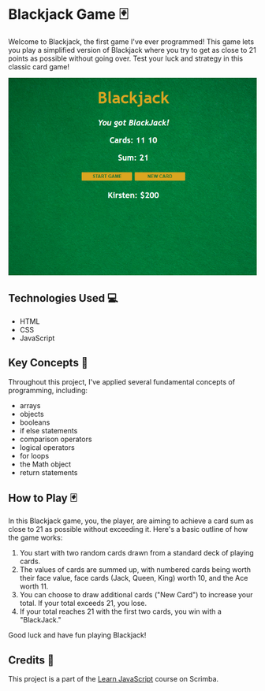 # Blackjack Game 🃏
Welcome to Blackjack, the first game I've ever programmed! This game lets you play a simplified version of Blackjack where you try to get as close to 21 points as possible without going over. Test your luck and strategy in this classic card game!

![Blackjack game Screenshot](./images/blackjack-game-screenshot.png)

## Technologies Used 💻
- HTML
- CSS
- JavaScript

## Key Concepts 🧠 
Throughout this project, I've applied several fundamental concepts of programming, including:

- arrays
- objects
- booleans
- if else statements
- comparison operators
- logical operators
- for loops
- the Math object
- return statements

## How to Play 🃏
In this Blackjack game, you, the player, are aiming to achieve a card sum as close to 21 as possible without exceeding it. Here's a basic outline of how the game works:

1. You start with two random cards drawn from a standard deck of playing cards.
2. The values of cards are summed up, with numbered cards being worth their face value, face cards (Jack, Queen, King) worth 10, and the Ace worth 11.
3. You can choose to draw additional cards ("New Card") to increase your total.
If your total exceeds 21, you lose.
4. If your total reaches 21 with the first two cards, you win with a "BlackJack."

Good luck and have fun playing Blackjack!

## Credits 🙌
This project is a part of the [Learn JavaScript](https://scrimba.com/learn/learnjavascript) course on Scrimba. 